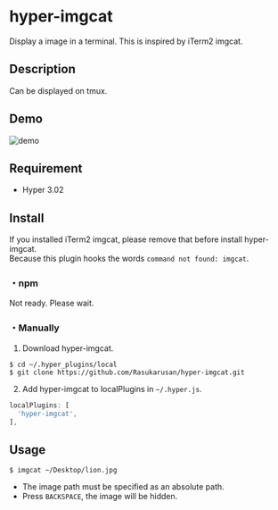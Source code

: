 hyper-imgcat
====

Display a image in a terminal.
This is inspired by iTerm2 imgcat.

## Description

Can be displayed on tmux.

## Demo

![demo](https://user-images.githubusercontent.com/17779386/74077164-e35c1500-4a60-11ea-940c-1adf0f29e537.gif)

## Requirement

- Hyper 3.02

## Install

If you installed iTerm2 imgcat, please remove that before install hyper-imgcat.  
Because this plugin hooks the words `command not found: imgcat`.

### ・npm

Not ready. Please wait.

### ・Manually

1. Download hyper-imgcat.
```shell
$ cd ~/.hyper_plugins/local
$ git clone https://github.com/Rasukarusan/hyper-imgcat.git
```

2. Add hyper-imgcat to localPlugins in `~/.hyper.js`.
```js
localPlugins: [
  'hyper-imgcat',
],
```

## Usage

```shell
$ imgcat ~/Desktop/lion.jpg
```

- The image path must be specified as an absolute path.
- Press `BACKSPACE`, the image will be hidden.

